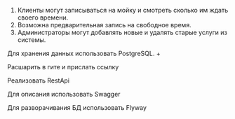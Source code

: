 
1. Клиенты могут записываться на мойку и смотреть сколько им ждать своего времени.
2. Возможна предварительная запись на свободное время. 
3. Администраторы могут добавлять новые и удалять старые услуги из системы.

Для хранения данных использовать PostgreSQL. + 

Расшарить в гите и прислать ссылку

Реализовать RestApi

Для описания использовать Swagger

Для разворачивания БД использовать Flyway